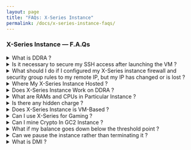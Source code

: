 ```yaml
---
layout: page
title: "FAQs: X-Series Instance" 
permalink: /docs/x-series-instance-faqs/
---
```


### X-Series Instance — F.A.Qs

<details>
<summary>What is DDRA ?</summary>
Learn about DDRA [Here](/why-and-how-dataoorts-gpu-cloud).
</details>


<details>
<summary>Is it necessary to secure my SSH access after launching the VM ?</summary>
Yes, it is highly recommended to secure your SSH access. You should either reset the SSH key or configure firewall rules to allow access only from authorized IPs. By default, a temporary.pem key is generated for instance access, but for enhanced security, you should replace it with your own SSH key. Detailed instructions on updating your SSH key can be found in our documentation [Here](https://dataoorts.document360.io/v1/docs/ssh-fortify).
</details>


<details>
<summary>What should I do if I configured my X-Series instance firewall and security group rules to my remote IP, but my IP has changed or is lost ?</summary>
If you have restricted access to your X-Series instance using specific IP addresses and those IPs have changed, you will no longer be able to access your instance. However, there’s no need to worry—we're here to help! Simply email us at [help@dataoorts.com](help@dataoorts.com) with your VM ID, and we will reset the firewall rules to their default settings. This will restore your access without any data loss.
</details>

<details>
<summary>Where My X-Series Instance Hosted ?</summary>
All X-Series instances are hosted in a secure cloud environment within Tier 3 and Tier 4 data centers. The DDRA Cluster for X-Series consists of a globally distributed hybrid GPU infrastructure, integrating our own GPU racks in data centers alongside major cloud and GPU providers.
</details>

<details>
<summary>
Does X-Series Instance Work on DDRA ?
</summary>
Yes, All X-Series Instance Works on Super-DDRA Secured Cluster.
</details>

<details>
<summary>
What are RAMs and CPUs in Particular Instance ?
</summary>
RAMs and CPUs and all other resources are allocated dynamically using DDRA Technology.
</details>

<details>
<summary>Is there any hidden charge ?</summary>
No, what you see in the dashboard is it.
</details>

<details>
<summary>
Does X-Series Instance is VM-Based ?
</summary>
Yes, X-Series Instance is Complete VM with KVM Hypervisor Enabled, You Get Complete Access to Machine.
</details>

<details>
<summary>Can I use X-Series for Gaming ?</summary>
Yes, You can use all instances for gaming, video rendering and all other ethical works that required GPU compute.
</details>

<details>
<summary>Can I mine Crypto In GC2 Instance ?</summary>
No, we strictly prohibit any mining activity or any illegal activity.
</details>

<details>
<summary>What if my balance goes down below the threshold point ?</summary>
If your balance goes below $2.50, all running instances and pods are automatically scheduled for termination. So please maintain the minimum balance of $2.50 or above.
</details>



<details>
<summary>Can we pause the instance rather than terminating it ?</summary>
Currently, we are working on persistent storage for GC2 instances. We assure you that this will be supported very soon.
</details>


<details>
<summary>What is DMI ?</summary>
Learn about DMI [Here](/dmi).
</details>